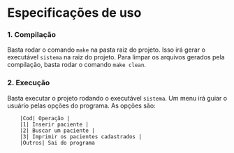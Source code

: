 # Especificações de uso

### 1. Compilação
Basta rodar o comando `make` na pasta raiz do projeto. Isso irá gerar o executável `sistema` na raiz do projeto. Para limpar os arquivos gerados pela compilação, basta rodar o comando `make clean`.

### 2. Execução
Basta executar o projeto rodando o executável `sistema`. Um menu irá guiar o usuário pelas opções do programa. As opções são:

        |Cod| Operação |
        |1| Inserir paciente |
        |2| Buscar um paciente |
        |3| Imprimir os pacientes cadastrados |
        |Outros| Sai do programa 